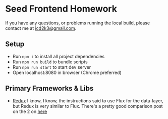 # Seed Frontend Homework

If you have any questions, or problems running the local build, please contact me at icd2k3@gmail.com.

## Setup

- Run `npm i` to install all project dependencies
- Run `npm run build` to bundle scripts
- Run `npm run start` to start dev server
- Open localhost:8080 in browser (Chrome preferred)

## Primary Frameworks & Libs

- [Redux](https://github.com/reactjs/redux) I know, I know, the instructions said to use Flux for the data-layer, but Redux is very similar to Flux. There's a pretty good comparison post on the 2 on [here](http://stackoverflow.com/a/32920459/1411364)
